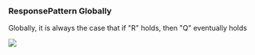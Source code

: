 ### ResponsePattern Globally

Globally, it is always the case that if "R" holds, then "Q" eventually holds

![](/img/patterns/ResponsePattern_Globally.svg)
